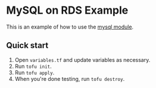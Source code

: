 # MySQL on RDS Example

This is an example of how to use the [mysql module](/modules/mysql).

## Quick start

1. Open `variables.tf` and update variables as necessary.
2. Run `tofu init`.
3. Run `tofu apply`.
4. When you're done testing, run `tofu destroy`.